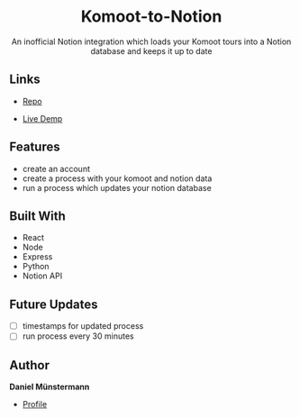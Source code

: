<h1 align="center">Komoot-to-Notion</h1>

<p align="center">An inofficial Notion integration which loads your Komoot tours into a Notion database and keeps it up to date</p>

## Links

- [Repo](https://github.com/Broump/komoot-to-notion> "Komoot-to-Notion Repo")

- [Live Demp](<https://komoot-to-notion.netlify.app> "Live Demo")

## Features

- create an account
- create a process with your komoot and notion data
- run a process which updates your notion database

## Built With

- React
- Node
- Express
- Python
- Notion API

## Future Updates

- [ ] timestamps for updated process
- [ ] run process every 30 minutes

## Author

**Daniel Münstermann**

- [Profile](https://github.com/Broump "Daniel Münstermann")
